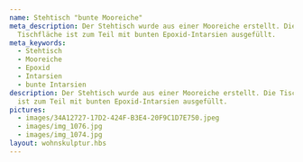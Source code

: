 ```yaml
---
name: Stehtisch "bunte Mooreiche"
meta_description: Der Stehtisch wurde aus einer Mooreiche erstellt. Die
  Tischfläche ist zum Teil mit bunten Epoxid-Intarsien ausgefüllt.
meta_keywords:
  - Stehtisch
  - Mooreiche
  - Epoxid
  - Intarsien
  - bunte Intarsien
description: Der Stehtisch wurde aus einer Mooreiche erstellt. Die Tischfläche
  ist zum Teil mit bunten Epoxid-Intarsien ausgefüllt.
pictures:
  - images/34A12727-17D2-424F-B3E4-20F9C1D7E750.jpeg
  - images/img_1076.jpg
  - images/img_1074.jpg
layout: wohnskulptur.hbs
---
```

